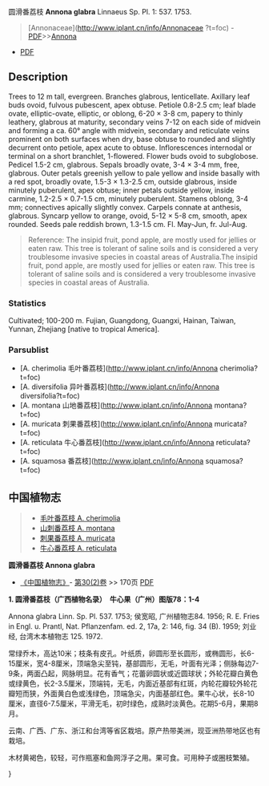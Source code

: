 圆滑番荔枝 **Annona glabra** Linnaeus Sp. Pl. 1: 537. 1753.

> [Annonaceae](http://www.iplant.cn/info/Annonaceae ?t=foc) - [PDF](http://iplant.cn/foc/pdf/Annonaceae.pdf)>>[Annona](http://www.iplant.cn/info/Annona?t=foc)

 - [PDF](http://www.iplant.cn/foc/pdf/Annona.pdf)

## Description

Trees to 12 m tall, evergreen. Branches glabrous, lenticellate. Axillary leaf buds ovoid, fulvous pubescent, apex obtuse. Petiole 0.8-2.5 cm; leaf blade ovate, elliptic-ovate, elliptic, or oblong, 6-20 × 3-8 cm, papery to thinly leathery, glabrous at maturity, secondary veins 7-12 on each side of midvein and forming a ca. 60° angle with midvein, secondary and reticulate veins prominent on both surfaces when dry, base obtuse to rounded and slightly decurrent onto petiole, apex acute to obtuse. Inflorescences internodal or terminal on a short branchlet, 1-flowered. Flower buds ovoid to subglobose. Pedicel 1.5-2 cm, glabrous. Sepals broadly ovate, 3-4 × 3-4 mm, free, glabrous. Outer petals greenish yellow to pale yellow and inside basally with a red spot, broadly ovate, 1.5-3 × 1.3-2.5 cm, outside glabrous, inside minutely puberulent, apex obtuse; inner petals outside yellow, inside carmine, 1.2-2.5 × 0.7-1.5 cm, minutely puberulent. Stamens oblong, 3-4 mm; connectives apically slightly convex. Carpels connate at anthesis, glabrous. Syncarp yellow to orange, ovoid, 5-12 × 5-8 cm, smooth, apex rounded. Seeds pale reddish brown, 1.3-1.5 cm. Fl. May-Jun, fr. Jul-Aug.

> Reference: 
> The insipid fruit, pond apple, are mostly used for jellies or eaten raw. This tree is tolerant of saline soils and is considered a very troublesome invasive species in coastal areas of Australia.The insipid fruit, pond apple, are mostly used for jellies or eaten raw. This tree is tolerant of saline soils and is considered a very troublesome invasive species in coastal areas of Australia.

### Statistics
Cultivated; 100-200 m. Fujian, Guangdong, Guangxi, Hainan, Taiwan, Yunnan, Zhejiang [native to tropical America].

### Parsublist

* [A.  cherimolia  毛叶番荔枝](http://www.iplant.cn/info/Annona cherimolia?t=foc)
* [A.  diversifolia  异叶番荔枝](http://www.iplant.cn/info/Annona diversifolia?t=foc)
* [A.  montana  山地番荔枝](http://www.iplant.cn/info/Annona montana?t=foc)
* [A.  muricata  刺果番荔枝](http://www.iplant.cn/info/Annona muricata?t=foc)
* [A.  reticulata  牛心番荔枝](http://www.iplant.cn/info/Annona reticulata?t=foc)
* [A.  squamosa  番荔枝](http://www.iplant.cn/info/Annona squamosa?t=foc)

## 中国植物志

> * [毛叶番荔枝  A.  cherimolia](Annona-cherimolia-毛叶番荔枝.md)
> * [山刺番荔枝  A.  montana](Annona-montana-山地番荔枝.md)
> * [刺果番荔枝  A.  muricata](Annona-muricata-刺果番荔枝.md)
> * [牛心番荔枝  A.  reticulata](Annona-reticulata-牛心番荔枝.md)

**圆滑番荔枝 Annona glabra**

* [《中国植物志》](http://www.iplant.cn/frps)- [第30(2)卷](http://www.iplant.cn/frps/vol/30(2)) >> 170页 [PDF](http://www.iplant.cn/frps/pdf/30(2)/170.pdf)

**1. 圆滑番荔枝（广西植物名录）　牛心果（广州）图版78：1-4**

Annona glabra Linn. Sp. Pl. 537. 1753; 侯宽昭, 广州植物志84. 1956; R. E. Fries in Engl. u. Prantl, Nat. Pflanzenfam. ed. 2, 17a, 2: 146, fig. 34 (B). 1959; 刘业经, 台湾木本植物志 125. 1972.

常绿乔木，高达10米；枝条有皮孔。叶纸质，卵圆形至长圆形，或椭圆形，长6-15厘米，宽4-8厘米，顶端急尖至钝，基部圆形，无毛，叶面有光泽；侧脉每边7-9条，两面凸起，网脉明显。花有香气；花蕾卵圆状或近圆球状；外轮花瓣白黄色或绿黄色，长2-3.5厘米，顶端钝，无毛，内面近基部有红斑，内轮花瓣较外轮花瓣短而狭，外面黄白色或浅绿色，顶端急尖，内面基部红色。果牛心状，长8-10厘米，直径6-7.5厘米，平滑无毛，初时绿色，成熟时淡黄色。花期5-6月，果期8月。

云南、广西、广东、浙江和台湾等省区栽培。原产热带美洲，现亚洲热带地区也有栽培。

木材黄褐色，较轻，可作瓶塞和鱼网浮子之用。果可食。可用种子或圈枝繁殖。

}